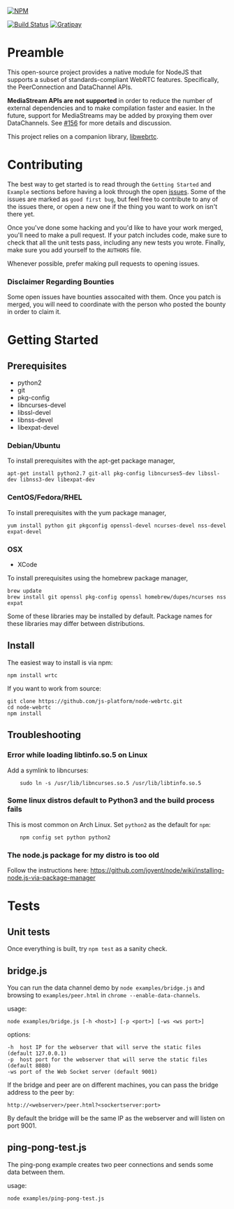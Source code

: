 [![NPM](https://nodei.co/npm/wrtc.png?downloads=true&stars=true)](https://nodei.co/npm/wrtc/)

[![Build Status](https://secure.travis-ci.org/js-platform/node-webrtc.png?branch=develop)](http://travis-ci.org/js-platform/node-webrtc) [![Gratipay][wrtc-gratipay-image]][wrtc-gratipay-url]

# Preamble

This open-source project provides a native module for NodeJS that supports a subset of standards-compliant WebRTC features. Specifically, the PeerConnection and DataChannel APIs. 

__MediaStream APIs are not supported__ in order to reduce the number of external dependencies and to make compilation faster and easier. In the future, support for MediaStreams may be added by proxying them over DataChannels. See [#156](https://github.com/js-platform/node-webrtc/issues/156) for more details and discussion.

This project relies on a companion library, [libwebrtc](https://github.com/js-platform/libwebrtc).

# Contributing

The best way to get started is to read through the `Getting Started` and `Example` sections before having a look through the open [issues](https://github.com/modeswitch/node-webrtc/issues). Some of the issues are marked as `good first bug`, but feel free to contribute to any of the issues there, or open a new one if the thing you want to work on isn't there yet.

Once you've done some hacking and you'd like to have your work merged, you'll need to make a pull request. If your patch includes code, make sure to check that all the unit tests pass, including any new tests you wrote. Finally, make sure you add yourself to the `AUTHORS` file.

Whenever possible, prefer making pull requests to opening issues.

### Disclaimer Regarding Bounties

Some open issues have bounties assocaited with them. Once you patch is merged, you will need to coordinate with the person who posted the bounty in order to claim it.

# Getting Started

## Prerequisites

* python2
* git
* pkg-config
* libncurses-devel
* libssl-devel
* libnss-devel
* libexpat-devel

### Debian/Ubuntu

To install prerequisites with the apt-get package manager,

`apt-get install python2.7 git-all pkg-config libncurses5-dev libssl-dev libnss3-dev libexpat-dev  `

### CentOS/Fedora/RHEL

To install prerequisites with the yum package manager,

`yum install python git pkgconfig openssl-devel ncurses-devel nss-devel expat-devel`

### OSX

* XCode

To install prerequisites using the homebrew package manager,

```
brew update
brew install git openssl pkg-config openssl homebrew/dupes/ncurses nss expat
```

Some of these libraries may be installed by default. Package names for these libraries may differ between distributions.

## Install

The easiest way to install is via npm:

````
npm install wrtc
````

If you want to work from source:

````
git clone https://github.com/js-platform/node-webrtc.git
cd node-webrtc
npm install
````

## Troubleshooting

### Error while loading libtinfo.so.5 on Linux

Add a symlink to libncurses:

        sudo ln -s /usr/lib/libncurses.so.5 /usr/lib/libtinfo.so.5

### Some linux distros default to Python3 and the build process fails

This is most common on Arch Linux. Set `python2` as the default for `npm`:

        npm config set python python2

### The node.js package for my distro is too old

Follow the instructions here: https://github.com/joyent/node/wiki/installing-node.js-via-package-manager

# Tests

## Unit tests

Once everything is built, try `npm test` as a sanity check.

## bridge.js
You can run the data channel demo by `node examples/bridge.js` and browsing to `examples/peer.html` in `chrome --enable-data-channels`.

usage:
````
node examples/bridge.js [-h <host>] [-p <port>] [-ws <ws port>]
````
options:
````
-h  host IP for the webserver that will serve the static files (default 127.0.0.1)
-p  host port for the webserver that will serve the static files (default 8080)
-ws port of the Web Socket server (default 9001)
````

If the bridge and peer are on different machines, you can pass the bridge address to the peer by:
````
http://<webserver>/peer.html?<sockertserver:port>
````
By default the bridge will be the same IP as the webserver and will listen on port 9001.

## ping-pong-test.js

The ping-pong example creates two peer connections and sends some data between them.

usage:
````
node examples/ping-pong-test.js
````

[wrtc-gratipay-image]: https://img.shields.io/gratipay/modeswitch.svg?style=flat
[wrtc-gratipay-url]: https://gratipay.com/modeswitch/
